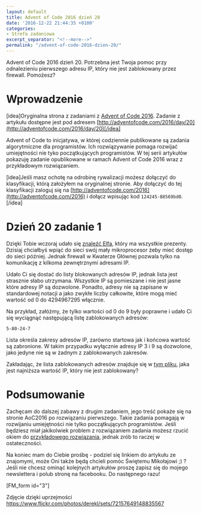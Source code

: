 ```yaml
---
layout: default
title: Advent of Code 2016 dzień 20
date: '2016-12-22 21:44:35 +0100'
categories:
- Strefa zadaniowa
excerpt_separator: "<!--more-->"
permalink: "/advent-of-code-2016-dzien-20/"
---
```

Advent of Code 2016 dzień 20. Potrzebna jest Twoja pomoc przy odnalezieniu pierwszego adresu IP, który nie jest zablokowany przez firewall. Pomożesz?

# Wprowadzenie
  
[idea]Oryginalna strona z zadaniami z [Advent of Code 2016](http://adventofcode.com/2016). Zadanie z artykułu dostępne jest pod adresem [http://adventofcode.com/2016/day/20](http://adventofcode.com/2016/day/20)[/idea]

Advent of Code to inicjatywa, w której codziennie publikowane są zadania algorytmiczne dla programistów. Ich rozwiązywanie pomaga rozwijać umiejętności nie tyko początkujących programistów. W tej serii artykułów pokazuję zadanie opublikowane w ramach Advent of Code 2016 wraz z przykładowym rozwiązaniem.

[idea]Jeśli masz ochotę na odrobinę rywalizacji możesz dołączyć do klasyfikacji, którą założyłem na oryginalnej stronie. Aby dołączyć do tej klasyfikacji zaloguj się na [http://adventofcode.com/2016](http://adventofcode.com/2016) i dołącz wpisując kod `124245-88569bd0`.[/idea]

# Dzień 20 zadanie 1
  
Dzięki Tobie wczoraj udało się [znaleźć Elfa](http://www.samouczekprogramisty.pl/advent-of-code-2016-dzien-19/), który ma wszystkie prezenty. Dzisiaj chciałbyś wpiąć do sieci swój mały mikroprocesor żeby mieć dostęp do sieci później. Jednak firewall w Kwaterze Głównej pozwala tylko na komunikację z kilkoma zewnętrznymi adresami IP.

Udało Ci się dostać do listy blokowanych adresów IP, jednak lista jest strasznie słabo utrzymana. Wszystkie IP są pomieszane i nie jest jasne które adresy IP są dozwolone. Ponadto, adresy nie są zapisane w standardowej notacji a jako zwykłe liczby całkowite, które mogą mieć wartość od 0 do 4294967295 włącznie.

Na przykład, załóżmy, że tylko wartości od 0 do 9 były poprawne i udało Ci się wyciągnąć następującą listę zablokowanych adresów:

    5-80-24-7

  
Lista określa zakresy adresów IP, zarówno startowa jak i końcowa wartość są zabronione. W takim przypadku wyłącznie adresy IP 3 i 9 są dozwolone, jako jedyne nie są w żadnym z zablokowanych zakresów.

Zakładając, że lista zablokowanych adresów znajduje się w [tym pliku](https://raw.githubusercontent.com/SamouczekProgramisty/StrefaZadaniowaSamouka/master/05_aoc_2016/src/main/test/resources/day20_input.txt), jaka jest najniższa wartość IP, który nie jest zablokowany?

# Podsumowanie
  
Zachęcam do dalszej zabawy z drugim zadaniem, jego treść pokaże się na stronie AoC2016 po rozwiązaniu pierwszego. Takie zadania pomagają w rozwijaniu umiejętności nie tylko początkujących programistów. Jeśli będziesz miał jakikolwiek problem z rozwiązaniem zadania możesz rzucić okiem do [przykładowego rozwiązania](https://github.com/SamouczekProgramisty/StrefaZadaniowaSamouka/tree/master/05_aoc_2016/src/main/java/pl/samouczekprogramisty/szs/aoc2016/day20), jednak zrób to raczej w ostateczności.

Na koniec mam do Ciebie prośbę - podziel się linkiem do artykułu ze znajomymi, może Oni także będą chcieli pomóc Świętemu Mikołajowi ;) ? Jeśli nie chcesz ominąć kolejnych artykułów proszę zapisz się do mojego newslettera i polub stronę na facebooku. Do następnego razu!

[FM\_form id="3"]

Zdjęcie dzięki uprzejmości https://www.flickr.com/photos/derekl/sets/72157649148835567

